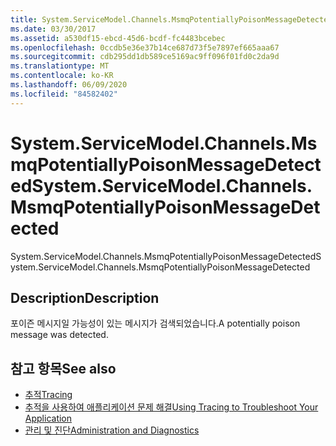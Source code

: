 ```yaml
---
title: System.ServiceModel.Channels.MsmqPotentiallyPoisonMessageDetected
ms.date: 03/30/2017
ms.assetid: a530df15-ebcd-45d6-bcdf-fc4483bcebec
ms.openlocfilehash: 0ccdb5e36e37b14ce687d73f5e7897ef665aaa67
ms.sourcegitcommit: cdb295dd1db589ce5169ac9ff096f01fd0c2da9d
ms.translationtype: MT
ms.contentlocale: ko-KR
ms.lasthandoff: 06/09/2020
ms.locfileid: "84582402"
---
```

# <a name="systemservicemodelchannelsmsmqpotentiallypoisonmessagedetected"></a><span data-ttu-id="c7b30-102">System.ServiceModel.Channels.MsmqPotentiallyPoisonMessageDetected</span><span class="sxs-lookup"><span data-stu-id="c7b30-102">System.ServiceModel.Channels.MsmqPotentiallyPoisonMessageDetected</span></span>
<span data-ttu-id="c7b30-103">System.ServiceModel.Channels.MsmqPotentiallyPoisonMessageDetected</span><span class="sxs-lookup"><span data-stu-id="c7b30-103">System.ServiceModel.Channels.MsmqPotentiallyPoisonMessageDetected</span></span>  
  
## <a name="description"></a><span data-ttu-id="c7b30-104">Description</span><span class="sxs-lookup"><span data-stu-id="c7b30-104">Description</span></span>  
 <span data-ttu-id="c7b30-105">포이즌 메시지일 가능성이 있는 메시지가 검색되었습니다.</span><span class="sxs-lookup"><span data-stu-id="c7b30-105">A potentially poison message was detected.</span></span>  
  
## <a name="see-also"></a><span data-ttu-id="c7b30-106">참고 항목</span><span class="sxs-lookup"><span data-stu-id="c7b30-106">See also</span></span>

- [<span data-ttu-id="c7b30-107">추적</span><span class="sxs-lookup"><span data-stu-id="c7b30-107">Tracing</span></span>](index.md)
- [<span data-ttu-id="c7b30-108">추적을 사용하여 애플리케이션 문제 해결</span><span class="sxs-lookup"><span data-stu-id="c7b30-108">Using Tracing to Troubleshoot Your Application</span></span>](using-tracing-to-troubleshoot-your-application.md)
- [<span data-ttu-id="c7b30-109">관리 및 진단</span><span class="sxs-lookup"><span data-stu-id="c7b30-109">Administration and Diagnostics</span></span>](../index.md)
